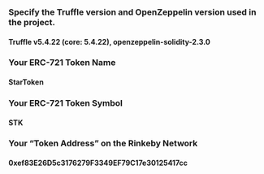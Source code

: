 ### Specify the Truffle version and OpenZeppelin version used in the project.
#### Truffle v5.4.22 (core: 5.4.22), openzeppelin-solidity-2.3.0
### Your ERC-721 Token Name
#### StarToken
### Your ERC-721 Token Symbol
#### STK
### Your “Token Address” on the Rinkeby Network
#### 0xef83E26D5c3176279F3349EF79C17e30125417cc
